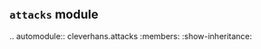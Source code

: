 `attacks` module
--------------------------

.. automodule:: cleverhans.attacks
    :members:
    :show-inheritance:
